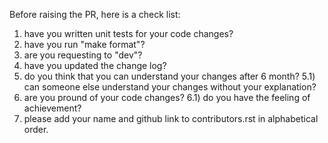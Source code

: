 Before raising the PR, here is a check list:

1) have you written unit tests for your code changes?
2) have you run "make format"?
3) are you requesting to "dev"?
4) have you updated the change log?
5) do you think that you can understand your changes after 6 month?
   5.1) can someone else understand your changes without your explanation?
6) are you pround of your code changes?
   6.1) do you have the feeling of achievement?
7) please add your name and github link to contributors.rst in alphabetical order.